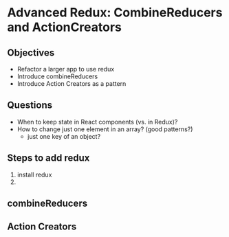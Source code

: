 # Advanced Redux: CombineReducers and ActionCreators

## Objectives

- Refactor a larger app to use redux
- Introduce combineReducers
- Introduce Action Creators as a pattern

## Questions

- When to keep state in React components (vs. in Redux)?
- How to change just one element in an array? (good patterns?)
  - just one key of an object?


## Steps to add redux

1. install redux
2. 

## combineReducers

## Action Creators
